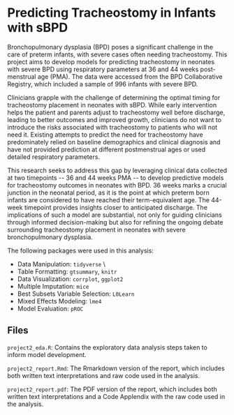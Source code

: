 # Predicting Tracheostomy in Infants with sBPD

Bronchopulmonary dysplasia (BPD) poses a significant challenge in the care of preterm infants, with severe cases often needing tracheostomy. This project aims to develop models for predicting tracheostomy in neonates with severe BPD using respiratory parameters at 36 and 44 weeks post-menstrual age (PMA). The data were accessed from the BPD Collaborative Registry, which included a sample of 996 infants with severe BPD. 

Clinicians grapple with the challenge of determining the optimal timing for tracheostomy placement in neonates with sBPD. While early intervention helps the patient and parents adjust to tracheostomy well before discharge, leading to better outcomes and improved growth, clinicians do not want to introduce the risks associated with tracheostomy to patients who will not need it. Existing attempts to predict the need for tracheostomy have predominately relied on baseline demographics and clinical diagnosis and have not provided prediction at different postmenstrual ages or used detailed respiratory parameters.

This research seeks to address this gap by leveraging clinical data collected at two timepoints -- 36 and 44 weeks PMA -- to develop predictive models for tracheostomy outcomes in neonates with BPD. 36 weeks marks a crucial junction in the neonatal period, as it is the point at which preterm born infants are considered to have reached their term-equivalent age. The 44-week timepoint provides insights closer to anticipated discharge. The implications of such a model are substantial, not only for guiding clinicians through informed decision-making but also for refining the ongoing debate surrounding tracheostomy placement in neonates with severe bronchopulmonary dysplasia.

The following packages were used in this analysis: 

 - Data Manipulation: `tidyverse` \ 
 - Table Formatting: `gtsummary`, `knitr`
 - Data Visualization: `corrplot`, `ggplot2`
 - Multiple Imputation: `mice`
 - Best Subsets Variable Selection: `L0Learn`
 - Mixed Effects Modeling: `lme4`
 - Model Evaluation: `pROC`

## Files

`project2_eda.R`:
Contains the exploratory data analysis steps taken to inform model development. 

`project2_report.Rmd`:
The Rmarkdown version of the  report, which includes both written text interpretations and raw code used in the analysis. 

`project2_report.pdf`:
The PDF version of the report, which includes both written text interpretations and a Code Applendix with the raw code used in the analysis. 
